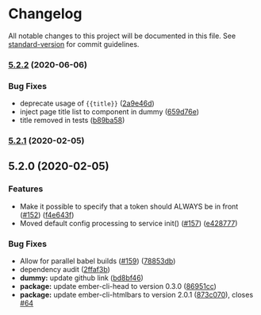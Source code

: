 # Changelog

All notable changes to this project will be documented in this file. See [standard-version](https://github.com/conventional-changelog/standard-version) for commit guidelines.

### [5.2.2](https://github.com/adopted-ember-addons/ember-page-title/compare/v5.2.1...v5.2.2) (2020-06-06)


### Bug Fixes

* deprecate usage of `{{title}}` ([2a9e46d](https://github.com/adopted-ember-addons/ember-page-title/commit/2a9e46d7f86dc9eabe5bb0e6ed4643ec6982d226))
* inject page title list to component in dummy ([659d76e](https://github.com/adopted-ember-addons/ember-page-title/commit/659d76edc5f6c84b661ab0a830091dd2ea01da2f))
* title removed in tests ([b89ba58](https://github.com/adopted-ember-addons/ember-page-title/commit/b89ba58ff1d0a9c2eb6d99508871e2408674d8ab))

### [5.2.1](https://github.com/adopted-ember-addons/ember-page-title/compare/v5.2.0...v5.2.1) (2020-02-05)

## 5.2.0 (2020-02-05)


### Features

* Make it possible to specify that a token should ALWAYS be in front ([#152](https://github.com/adopted-ember-addons/ember-page-title/issues/152)) ([f4e643f](https://github.com/adopted-ember-addons/ember-page-title/commit/f4e643fcf760def9dae68e860b3c00d517a9ed9e))
* Moved default config processing to service init() ([#157](https://github.com/adopted-ember-addons/ember-page-title/issues/157)) ([e428777](https://github.com/adopted-ember-addons/ember-page-title/commit/e428777f0b8d4087f6c701c7da324684e035356a))


### Bug Fixes

* Allow for parallel babel builds ([#159](https://github.com/adopted-ember-addons/ember-page-title/issues/159)) ([78853db](https://github.com/adopted-ember-addons/ember-page-title/commit/78853db7cda98ce7b050d7dc89387a4372951c37))
* dependency audit ([2ffaf3b](https://github.com/adopted-ember-addons/ember-page-title/commit/2ffaf3b36fc6cc454dbedac548a0b30d65015f42))
* **dummy:** update github link ([bd8bf46](https://github.com/adopted-ember-addons/ember-page-title/commit/bd8bf46e81b24d465874bf910158c670d602c088))
* **package:** update ember-cli-head to version 0.3.0 ([86951cc](https://github.com/adopted-ember-addons/ember-page-title/commit/86951cc4f9c04414a552e20806b3405ac90e0ce2))
* **package:** update ember-cli-htmlbars to version 2.0.1 ([873c070](https://github.com/adopted-ember-addons/ember-page-title/commit/873c07097cbc7365393b5353a8e881be6d3ad40d)), closes [#64](https://github.com/adopted-ember-addons/ember-page-title/issues/64)
